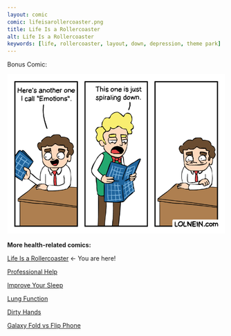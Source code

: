 ```yaml
---
layout: comic
comic: lifeisarollercoaster.png
title: Life Is a Rollercoaster
alt: Life Is a Rollercoaster
keywords: [life, rollercoaster, layout, down, depression, theme park]
---
```


Bonus Comic:

![Life Is a Rollercoaster Bonus Comic](/images/lifeisarollercoaster_bonus.png)


__More health-related comics:__

[Life Is a Rollercoaster](https://lolnein.com/2018/04/12/lifeisarollercoaster/) <- You are here!

[Professional Help](https://lolnein.com/2019/09/03/professionalhelp/)

[Improve Your Sleep](https://lolnein.com/2019/09/26/improveyoursleep/)

[Lung Function](https://lolnein.com/2019/12/17/lungfunction/)

[Dirty Hands](https://lolnein.com/2020/03/02/dirtyhands)

[Galaxy Fold vs Flip Phone](https://lolnein.com/2019/04/27/galaxyfoldvsflipphone/)